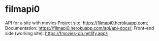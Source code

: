 # filmapi0
API for a site with movies
Project site: https://filmapi0.herokuapp.com;
Documentation: https://filmapi0.herokuapp.com/api/api-docs/;
Front-end side (working site): https://fmovies-ob.netlify.app/;
